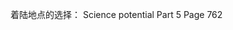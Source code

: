 着陆地点的选择：
Science potential  Part 5 Page 762
<!--stackedit_data:
eyJoaXN0b3J5IjpbMTIxODE5NDYyMV19
-->